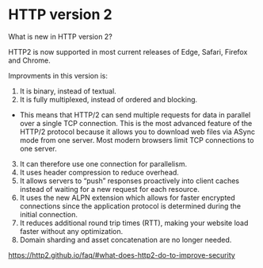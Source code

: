 
# HTTP version 2

What is new in HTTP version 2?

HTTP2 is now supported in most current releases of Edge, Safari, Firefox and Chrome. 

Improvments in this version is:

1. It is binary, instead of textual.
2. It is fully multiplexed, instead of ordered and blocking.

* This means that HTTP/2 can send multiple requests for data in parallel over a single TCP connection. This is the most advanced feature of the HTTP/2 protocol because it allows you to download web files via ASync mode from one server. Most modern browsers limit TCP connections to one server.

3. It can therefore use one connection for parallelism.
4. It uses header compression to reduce overhead.
5. It allows servers to “push” responses proactively into client caches instead of waiting for a new request for each resource.
6. It uses the new ALPN extension which allows for faster encrypted connections since the application protocol is determined during the initial connection.
7. It reduces additional round trip times (RTT), making your website load faster without any optimization.
8. Domain sharding and asset concatenation are no longer needed.

https://http2.github.io/faq/#what-does-http2-do-to-improve-security

